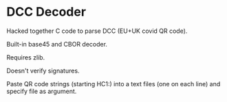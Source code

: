 DCC Decoder
===========

Hacked together C code to parse DCC (EU+UK covid QR code).

Built-in base45 and CBOR decoder.

Requires zlib.

Doesn't verify signatures.

Paste QR code strings (starting HC1:) into a text files (one on each line) and specify file as argument.
